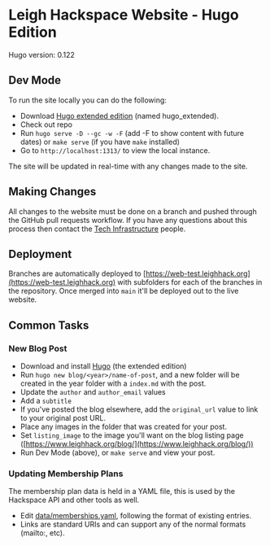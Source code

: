 # Leigh Hackspace Website - Hugo Edition

Hugo version: 0.122

## Dev Mode

To run the site locally you can do the following:

* Download [Hugo extended edition](https://github.com/gohugoio/hugo/releases/) (named hugo_extended).
* Check out repo
* Run `hugo serve -D --gc -w -F` (add -F to show content with future dates) or `make serve` (if you have `make` installed)
* Go to `http://localhost:1313/` to view the local instance.

The site will be updated in real-time with any changes made to the site.

## Making Changes

All changes to the website must be done on a branch and pushed through the GitHub pull requests workflow. If you have any questions about this process then contact the [Tech Infrastructure](https://wiki.leighhack.org/membership/useful_contacts/#tech-infrastructure) people.

## Deployment

Branches are automatically deployed to [https://web-test.leighhack.org](https://web-test.leighhack.org) with subfolders for each of the branches in the repository. Once merged into `main` it'll be deployed out to the live website.

## Common Tasks

### New Blog Post

* Download and install [Hugo](https://github.com/gohugoio/hugo/releases/) (the extended edition)
* Run `hugo new blog/<year>/name-of-post`, and a new folder will be created in the year folder with a `index.md` with the post.
* Update the `author` and `author_email` values
* Add a `subtitle`
* If you've posted the blog elsewhere, add the `original_url` value to link to your original post URL.
* Place any images in the folder that was created for your post.
* Set `listing_image` to the image you'll want on the blog listing page ([https://www.leighhack.org/blog/](https://www.leighhack.org/blog/))
* Run Dev Mode (above), or `make serve` and view your post. 

### Updating Membership Plans

The membership plan data is held in a YAML file, this is used by the Hackspace API and other tools as well.

* Edit [data/memberships.yaml](data/memberships.yaml), following the format of existing entries.
* Links are standard URIs and can support any of the normal formats (mailto:, etc).
  